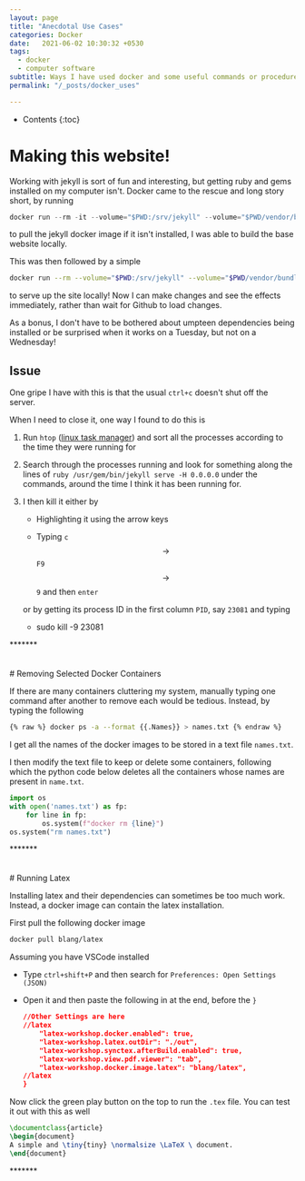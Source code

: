 ```yaml
---
layout: page
title: "Anecdotal Use Cases"
categories: Docker
date:   2021-06-02 10:30:32 +0530
tags:
  - docker
  - computer software
subtitle: Ways I have used docker and some useful commands or procedures
permalink: "/_posts/docker_uses"

---
```


* Contents
{:toc}

# Making this website!

Working with jekyll is sort of fun and interesting, but getting ruby and gems installed on my computer isn't. Docker came to the rescue and long story short, by running

```python
docker run --rm -it --volume="$PWD:/srv/jekyll" --volume="$PWD/vendor/bundle:/usr/local/bundle" --env JEKYLL_ENV=production jekyll/jekyll:3.8 jekyll build
```

to pull the jekyll docker image if it isn't installed, I was able to build the base website locally.

This was then followed by a simple

```bash
docker run --rm --volume="$PWD:/srv/jekyll" --volume="$PWD/vendor/bundle:/usr/local/bundle" --env JEKYLL_ENV=development -p 4000:4000 jekyll/jekyll:3.8 jekyll serve
```

to serve up the site locally! Now I can make changes and see the effects immediately, rather than wait for Github to load changes.

As a bonus, I don't have to be bothered about umpteen dependencies being installed or be surprised when it works on a Tuesday, but not on a Wednesday!

## Issue

One gripe I have with this is that the usual `ctrl+c` doesn't shut off the server.

When I need to close it, one way I found to do this is  

1. Run `htop` ([linux task manager](https://htop.dev/)) and sort all the processes according to the time they were running for

1. Search through the processes running and look for something along the lines of `ruby /usr/gem/bin/jekyll serve -H 0.0.0.0` under the commands, around the time I think it has been running for. 

2. I then kill it either by

   * Highlighting it using the arrow keys

   * Typing `c`$$\to$$ `F9`$$\to$$`9` and then `enter`

   or by getting its process ID in the first column `PID`, say `23081` and typing

   * sudo kill -9  23081

<div class="about">
<div class="about__devider">*******</div>
<br>  <br>
</div>
# Removing Selected Docker Containers

If there are many containers cluttering my system, manually typing one command after another to remove each would be tedious. Instead, by typing the following

```bash
{% raw %} docker ps -a --format {{.Names}} > names.txt {% endraw %}
```

I get all the names of the docker images to be stored in a text file `names.txt`.

I then modify the text file to keep or delete some containers, following which the python code below deletes all the containers whose names are present in `name.txt`.

```python
import os
with open('names.txt') as fp:
    for line in fp:
        os.system(f"docker rm {line}")
os.system("rm names.txt")
```

<div class="about">
<div class="about__devider">*******</div>
<br>  <br>
</div>
<script type="text/javascript" async
  src="https://cdn.mathjax.org/mathjax/latest/MathJax.js?config=TeX-MML-AM_CHTML">
</script>
# Running Latex 

Installing latex and their dependencies can sometimes be too much work. Instead, a docker image can contain the latex installation.

First pull the following docker image

```bash
docker pull blang/latex
```

Assuming you have VSCode installed

* Type `ctrl+shift+P` and then search for `Preferences: Open Settings (JSON)`

* Open it and then paste the following in at the end, before the `}`

  ```json
  //Other Settings are here
  //latex
      "latex-workshop.docker.enabled": true,
      "latex-workshop.latex.outDir": "./out",
      "latex-workshop.synctex.afterBuild.enabled": true,
      "latex-workshop.view.pdf.viewer": "tab",
      "latex-workshop.docker.image.latex": "blang/latex",
  //latex
  }
  ```

Now click the green play button on the top to run the `.tex` file. 
You can test it out with this as well

```latex
\documentclass{article}
\begin{document}
A simple and \tiny{tiny} \normalsize \LaTeX \ document.
\end{document}
```



<div class="about">
<div class="about__devider">*******</div>
<br>  <br>
</div>
<script type="text/javascript" async
  src="https://cdn.mathjax.org/mathjax/latest/MathJax.js?config=TeX-MML-AM_CHTML">
</script>

